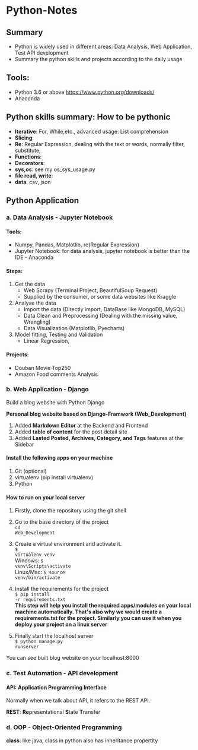 # Python-Notes

## Summary
- Python is widely used in different areas: Data Analysis, Web Application, Test API development
- Summary the python skills and projects according to the daily usage
## Tools:
- Python 3.6 or above https://www.python.org/downloads/
- Anaconda


## Python skills summary: How to be pythonic
- **Iterative**: For, While,etc., advanced usage: List comprehension
- **Slicing**:
- **Re**: Regular Expression, dealing with the text or words, normally filter, substitute,
- **Functions**:
- **Decorators**:
- **sys,os**: see my os_sys_usage.py
- **file read, write**:
- **data**: csv, json


## Python Application
### a. Data Analysis - Jupyter Notebook
#### Tools:
- Numpy, Pandas, Matplotlib, re(Regular Expression)
- Jupyter Notebook: for data analysis, jupyter notebook is better than the IDE - Anaconda
#### Steps:
1. Get the data
   - Web Scrapy (Terminal Project, BeautifulSoup Request)
   - Supplied by the consumer, or some data websites like Kraggle
2. Analyse the data
   - Import the data (Directly import, DataBase like MongoDB, MySQL)
   - Data Clean and Preprocessing (Dealing with the missing value, Wrangling)
   - Data Visualization (Matplotlib, Pyecharts)
3. Model fitting, Testing and Validation
   - Linear Regression, 
#### Projects:
- Douban Movie Top250 
- Amazon Food comments Analysis
### b. Web Application - Django
Build a blog website with Python Django

**Personal blog website based on Django-Framwork (Web_Development)**
1. Added **Markdown Editor** at the Backend and Frontend 
2. Added **table of content** for the post detail site
3. Added **Lasted Posted, Archives, Category, and Tags** features at the Sidebar

#### Install the following apps on your machine
1. Git (optional)
2. virtualenv (pip install virtualenv)
3. Python

#### How to run on your local server
1. Firstly, clone the repository using the git shell <br>

2. Go to the base directory of the project <br>
<code>cd Web_Development </code> <br>
3. Create a virtual environment and activate it. <br>
<code>$ virtualenv venv</code> <br>
Windows: <code>$ venv\Scripts\activate</code> <br>
Linux/Mac: <code>$ source venv/bin/activate</code> <br>
4. Install the requirements for the project <br>
<code>$ pip install -r requirements.txt</code>  <br>
**This step will help you install the required apps/modules on your local machine automatically. That's also why we would create a requirements.txt for the project. Similarly you can use it when you deploy your project on a linux server**
5. Finally start the localhost server<br>
<code>$ python manage.py runserver</code> <br>

You can see built blog website on your localhost:8000

### c. Test Automation - API development
#### API: Application Programming Interface
Normally when we talk about API, it refers to the REST API.

**REST**: **Re**presentational **S**tate **T**ransfer

### d. OOP - Object-Oriented Programming
**class**: like java, class in python also has inheritance propertity


